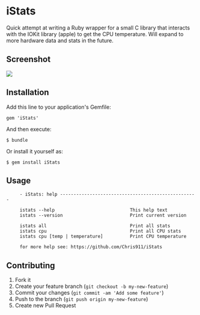 iStats
======

Quick attempt at writing a Ruby wrapper for a small C library that interacts with the IOKit library (apple) to get the CPU temperature. Will expand to more hardware data and stats in the future. 

## Screenshot
![](http://i.imgur.com/ht2NZCL.gif)

## Installation

Add this line to your application's Gemfile:

    gem 'iStats'

And then execute:

    $ bundle

Or install it yourself as:

    $ gem install iStats

## Usage

```
     - iStats: help ---------------------------------------------------

     istats --help                            This help text
     istats --version                         Print current version

     istats all                               Print all stats
     istats cpu                               Print all CPU stats
     istats cpu [temp | temperature]          Print CPU temperature

     for more help see: https://github.com/Chris911/iStats
```

## Contributing

1. Fork it
2. Create your feature branch (`git checkout -b my-new-feature`)
3. Commit your changes (`git commit -am 'Add some feature'`)
4. Push to the branch (`git push origin my-new-feature`)
5. Create new Pull Request
